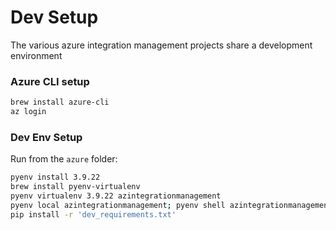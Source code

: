 # Dev Setup
The various azure integration management projects share a development environment

### Azure CLI setup
```bash
brew install azure-cli
az login
```

### Dev Env Setup 
Run from the `azure` folder:
```bash
pyenv install 3.9.22
brew install pyenv-virtualenv
pyenv virtualenv 3.9.22 azintegrationmanagement
pyenv local azintegrationmanagement; pyenv shell azintegrationmanagement
pip install -r 'dev_requirements.txt'
```
